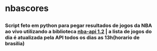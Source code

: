 # nbascores

## 
### Script feto em python para pegar resultados de jogos da NBA ao vivo utilizando a biblioteca [nba-api 1.2](https://pypi.org/project/nba-api/) | a lista de jogos do dia é atualizada pela API todos os dias as 13h(horario de brasilia)
